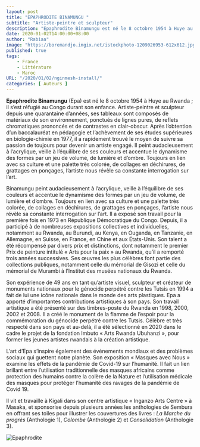 ```yaml
---
layout: post 
title: "EPAPHRODITE BINAMUNGU "
subtitle: "Artiste-peintre et sculpteur"
description: "Epaphrodite Binamungu est né le 8 octobre 1954 à Huye au Rwanda. Artiste-peintre et sculpteur depuis une quarantaine d’années, ses tableaux sont composés de matériaux de son environnement, ponctués de lignes pures, de reflets chromatiques prononcés et de contrastes en clair-obscur. "
date: 2020-01-02T14:00:00+08:00
author: "Rabiaa"
image: "https://boremandjo.imgix.net/istockphoto-1209026953-612x612.jpg"
published: true
tags:
    - France 
    - Littérature
    - Maroc
URL: "/2020/01/02/nginmesh-install/"
categories: [ Auteurs ]
---
```


**Epaphrodite Binamungu** (Epa) est né le 8 octobre 1954 à Huye au Rwanda ; il s’est réfugié au Congo durant son enfance. Artiste-peintre et sculpteur depuis une quarantaine d’années, ses tableaux sont composés de matériaux de son environnement, ponctués de lignes pures, de reflets chromatiques prononcés et de contrastes en clair-obscur. Après l’obtention d’un baccalauréat en pédagogie et l’achèvement de ses études supérieures en biologie-chimie en 1977, il a rapidement trouvé le moyen de suivre sa passion de toujours pour devenir un artiste engagé. Il peint audacieusement à l’acrylique, veille à l’équilibre de ses couleurs et accentue le dynamisme des formes par un jeu de volume, de lumière et d’ombre. Toujours en lien avec sa culture et une palette très colorée, de collages en déchirures, de grattages en ponçages, l’artiste nous révèle sa constante interrogation sur l’art.

Binamungu peint audacieusement à l’acrylique, veille à l’équilibre de ses couleurs et accentue le dynamisme des formes par un jeu de volume, de lumière et d’ombre. Toujours en lien avec sa culture et une palette très colorée, de collages en déchirures, de grattages en ponçages, l’artiste nous révèle sa constante interrogation sur l’art. Il a exposé son travail pour la première fois en 1973 en République Démocratique du Congo. Depuis, il a participé à de nombreuses expositions collectives et individuelles, notamment au Rwanda, au Burundi, au Kenya, en Ouganda, en Tanzanie, en Allemagne, en Suisse, en France, en Chine et aux États-Unis. Son talent a été récompensé par divers prix et distinctions, dont notamment le premier Prix de peinture intitulé « Arts pour la paix » au Rwanda, qu’il a remporté trois années successives. Ses œuvres les plus célèbres font partie des collections publiques, notamment celle du mémorial de Gisozi et celle du mémorial de Murambi à l’Institut des musées nationaux du Rwanda.


Son expérience de 49 ans en tant qu’artiste visuel, sculpteur et créateur de monuments nationaux pour le génocide perpétré contre les Tutsis en 1994 a fait de lui une icône nationale dans le monde des arts plastiques. Epa a apporté d’importantes contributions artistiques à son pays. Son travail artistique a été présenté sur des timbres-poste du Rwanda en 1998, 2000, 2002 et 2008. Il a créé le monument de la flamme de l’espoir pour la commémoration du génocide perpétré contre les Tutsis. Célèbre et très respecté dans son pays et au-delà, il a été sélectionné en 2020 dans le cadre le projet de la fondation Imbuto « Arts Rwanda Ubuhanzi », pour former les jeunes artistes rwandais à la création artistique.

L’art d’Epa s’inspire également des événements mondiaux et des problèmes sociaux qui guettent notre planète. Son exposition « Masques avec Nous » examine les effets de la pandémie de Covid-19 sur l’humanité. Il fait un lien brillant entre l’utilisation traditionnelle des masques africains comme protection des humains contre la colère de la Nature et l’utilisation médicale des masques pour protéger l’humanité des ravages de la pandémie de Covid 19.

Il vit et travaille à Kigali dans son centre artistique « Inganzo Arts Centre » à Masaka, et sponsorise depuis plusieurs années les anthologies de Sembura en offrant ses toiles pour illustrer les couvertures des livres : *La Marche du progrès* (Anthologie 1), *Colombe* (Anthologie 2) et *Consolidation* (Anthologie 3).  


![Epaphrodite](https://boremandjo.imgix.net/Epaphrodite%20Binamungu.PNG)